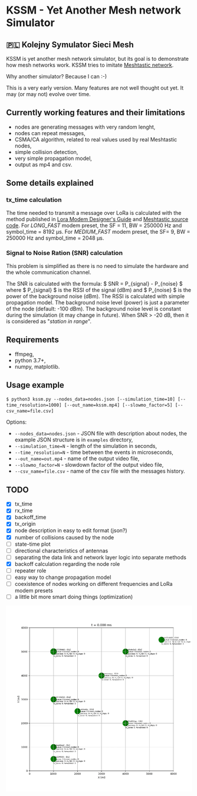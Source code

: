 # KSSM - Yet Another Mesh network Simulator 
## 🇵🇱 Kolejny Symulator Sieci Mesh

KSSM is yet another mesh network simulator, but its goal is to demonstrate how mesh networks work. KSSM tries to imitate [Meshtastic network](https://meshtastic.org/).

Why another simulator? Because I can :-)

This is a very early version. Many features are not well thought out yet. It may (or may not) evolve over time.

## Currently working features and their limitations
- nodes are generating messages with very random lenght,
- nodes can repeat messages,
- CSMA/CA algorithm, related to real values used by real Meshtastic nodes,
- simple collision detection,
- very simple propagation model,
- output as mp4 and csv.

## Some details explained
### tx_time calculation
The time needed to transmit a message over LoRa is calculated with the method published in [Lora Modem Designer's Guide](https://github.com/meshtastic/meshtastic/blob/master/static/documents/LoRa_Design_Guide.pdf) and [Meshtastic source code](https://github.com/meshtastic/firmware/blob/1e4a0134e6ed6d455e54cd21f64232389280781b/src/mesh/RadioInterface.cpp#L201).
For *LONG_FAST* modem preset, the SF = 11, BW = 250000 Hz and symbol_time = 8192 µs. For *MEDIUM_FAST* modem preset, the SF= 9, BW = 250000 Hz and symbol_time = 2048 µs.

### Signal to Noise Ration (SNR) calculation
This problem is simplified as there is no need to simulate the hardware and the whole communication channel. 

The SNR is calculated with the formula: $ SNR = P_{signal} - P_{noise} $ where $ P_{signal} $ is the RSSI of the signal (dBm) and $ P_{noise} $ is the power of the background noise (dBm). The RSSI is calculated with simple propagation model. The background noise level (power) is just a parameter of the node (default: -100 dBm). The background noise level is constant during the simulation (it may change in future). When SNR > -20 dB, then it is considered as "*station in range*".

## Requirements
- ffmpeg,
- python 3.7+,
- numpy, matplotlib.

## Usage example
```
$ python3 kssm.py --nodes_data=nodes.json [--simulation_time=10] [--time_resolution=1000] [--out_name=kssm.mp4] [--slowmo_factor=5] [--csv_name=file.csv]
```
Options:
- `--nodes_data=nodes.json` - JSON file with description about nodes, the example JSON structure is in `examples` directory,
- `--simulation_time=N` - length of the simulation in seconds,
- `--time_resolution=N` - time between the events in microseconds,
- `--out_name=out.mp4` - name of the output video file,
- `--slowmo_factor=N` - slowdown factor of the output video file,
- `--csv_name=file.csv` - name of the csv file with the messages history.

## TODO
* [x] tx_time
* [x] rx_time
* [x] backoff_time
* [x] tx_origin
* [x] node description in easy to edit format (json?)
* [x] number of collisions caused by the node
* [ ] state-time plot
* [ ] directional characteristics of antennas
* [ ] separating the data link and network layer logic into separate methods
* [x] backoff calculation regarding the node role
* [ ] repeater role
* [ ] easy way to change propagation model
* [ ] coexistence of nodes working on different frequencies and LoRa modem presets
* [ ] a little bit more smart doing things (optimization)

![Example](example.gif)

